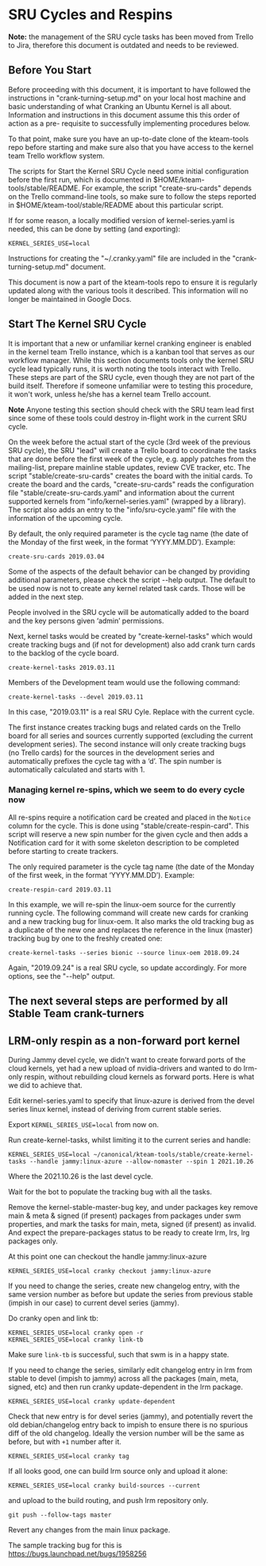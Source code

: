 # SRU Cycles and Respins

**Note:** the management of the SRU cycle tasks has been moved from Trello to
Jira, therefore this document is outdated and needs to be reviewed.

## Before You Start

Before proceeding with this document, it is important to have followed the
instructions in "crank-turning-setup.md" on your local host machine and basic
understanding of what Cranking an Ubuntu Kernel is all about. Information and
instructions in this document assume this this order of action as a pre-
requisite to successfully implementing procedures below.

To that point, make sure you have an up-to-date clone of the kteam-tools repo
before starting and make sure also that you have access to the kernel team
Trello workflow system.

The scripts for Start the Kernel SRU Cycle need some initial configuration
before the first run, which is documented in $HOME/kteam-tools/stable/README.
For example, the script "create-sru-cards" depends on the Trello
command-line tools, so make sure to follow the steps reported in
$HOME/kteam-tool/stable/README about this particular script.

If for some reason, a locally modified version of kernel-series.yaml is needed,
this can be done by setting (and exporting):
```
KERNEL_SERIES_USE=local
```

Instructions for creating the "~/.cranky.yaml" file are included in the
"crank-turning-setup.md" document.

This document is now a part of the kteam-tools repo to ensure it is regularly
updated along with the various tools it described.  This information will no
longer be maintained in Google Docs.

## Start The Kernel SRU Cycle

It is important that a new or unfamiliar kernel cranking engineer is enabled
in the kernel team Trello instance, which is a kanban tool that serves as our
workflow manager. While this section documents tools only the kernel SRU cycle
lead typically runs, it is worth noting the tools interact with Trello. These
steps are part of the SRU cycle, even though they are not part of the build
itself. Therefore if someone unfamiliar were to testing this procedure,
it won't work, unless he/she has a kernel team Trello account.

**Note** Anyone testing this section should check with the SRU team lead first
since some of these tools could destroy in-flight work in the current SRU cycle.

On the week before the actual start of the cycle (3rd week of the previous SRU
cycle), the SRU "lead" will create a Trello board to coordinate the tasks that
are done before the first week of the cycle, e.g. apply patches from the
mailing-list, prepare mainline stable updates, review CVE tracker, etc.  The
script "stable/create-sru-cards" creates the board with the initial cards.
To create the board and the cards, "create-sru-cards" reads the configuration
file "stable/create-sru-cards.yaml" and information about the current supported
kernels from "info/kernel-series.yaml" (wrapped by a library). The script also
adds an entry to the "info/sru-cycle.yaml" file with the information of the
upcoming cycle.

By default, the only required parameter is the cycle tag name (the date of the
Monday of the first week, in the format ‘YYYY.MM.DD’). Example:
```
create-sru-cards 2019.03.04
```

Some of the aspects of the default behavior can be changed by providing
additional parameters, please check the script --help output. The default to be
used now is not to create any kernel related task cards. Those will be added in
the next step.

People involved in the SRU cycle will be automatically added to the board and
the key persons given ‘admin’ permissions.

Next, kernel tasks would be created by "create-kernel-tasks" which would create
tracking bugs and (if not for development) also add crank turn cards to the
backlog of the cycle board.
```
create-kernel-tasks 2019.03.11
```

Members of the Development team would use the following command:

```
create-kernel-tasks --devel 2019.03.11
```

In this case, "2019.03.11" is a real SRU Cyle. Replace with the current cycle.

The first instance creates tracking bugs and related cards on the Trello board
for all series and sources currently supported (excluding the current
development series). The second instance will only create tracking bugs
(no Trello cards) for the sources in the development series and automatically
prefixes the cycle tag with a ‘d’. The spin number is automatically calculated
and starts with 1.

### Managing kernel re-spins, which we seem to do every cycle now

All re-spins require a notification card be created and placed in the `Notice`
column for the cycle. This is done using "stable/create-respin-card". This
script will reserve a new spin number for the given cycle and then adds a
Notification card for it with some skeleton description to be completed before
starting to create trackers.

The only required parameter is the cycle tag name (the date of the Monday of the
first week, in the format ‘YYYY.MM.DD’). Example:

```
create-respin-card 2019.03.11
```

In this example, we will re-spin the linux-oem source for the currently running
cycle. The following command will create new cards for cranking and a new
tracking bug for linux-oem.  It also marks the old tracking bug as a duplicate
of the new one and replaces the reference in the linux (master) tracking bug by
one to the freshly created one:
```
create-kernel-tasks --series bionic --source linux-oem 2018.09.24
```
Again, "2019.09.24" is a real SRU cycle, so update accordingly. For more
options, see the "--help" output.

## The next several steps are performed by all Stable Team crank-turners

## LRM-only respin as a non-forward port kernel

During Jammy devel cycle, we didn't want to create forward ports of
the cloud kernels, yet had a new upload of nvidia-drivers and wanted
to do lrm-only respin, without rebuilding cloud kernels as forward
ports. Here is what we did to achieve that.

Edit kernel-series.yaml to specify that linux-azure is derived from
the devel series linux kernel, instead of deriving from current stable
series.

Export `KERNEL_SERIES_USE=local` from now on.

Run create-kernel-tasks, whilst limiting it to the current series and
handle:

```
KERNEL_SERIES_USE=local ~/canonical/kteam-tools/stable/create-kernel-tasks --handle jammy:linux-azure --allow-nomaster --spin 1 2021.10.26
```

Where the 2021.10.26 is the last devel cycle.

Wait for the bot to populate the tracking bug with all the tasks.

Remove the kernel-stable-master-bug key, and under packages key remove
main & meta & signed (if present) packages from packages under swm
properties, and mark the tasks for main, meta, signed (if present) as
invalid. And expect the prepare-packages status to be ready to create
lrm, lrs, lrg packages only.

At this point one can checkout the handle jammy:linux-azure

```
KERNEL_SERIES_USE=local cranky checkout jammy:linux-azure
```

If you need to change the series, create new changelog entry, with the
same version number as before but update the series from previous
stable (impish in our case) to current devel series (jammy).

Do cranky open and link tb:

```
KERNEL_SERIES_USE=local cranky open -r
KERNEL_SERIES_USE=local cranky link-tb
```

Make sure `link-tb` is successful, such that swm is in a happy state.

If you need to change the series, similarly edit changelog entry in
lrm from stable to devel (impish to jammy) across all the packages
(main, meta, signed, etc) and then run cranky update-dependent in the
lrm package.

```
KERNEL_SERIES_USE=local cranky update-dependent
```

Check that new entry is for devel series (jammy), and potentially
revert the old debian/changelog entry back to impish to ensure there
is no spurious diff of the old changelog. Ideally the version number
will be the same as before, but with `+1` number after it.

```
KERNEL_SERIES_USE=local cranky tag
```

If all looks good, one can build lrm source only and upload it alone:

```
KERNEL_SERIES_USE=local cranky build-sources --current
```

and upload to the build routing, and push lrm repository only.

```
git push --follow-tags master
```

Revert any changes from the main linux package.

The sample tracking bug for this is
https://bugs.launchpad.net/bugs/1958256
